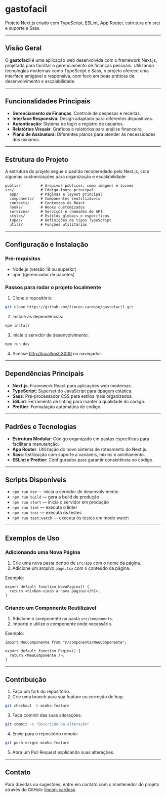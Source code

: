 # gastofacil

Projeto Next.js criado com TypeScript, ESLint, App Router, estrutura em src/ e suporte a Sass.

---

## Visão Geral

O **gastofacil** é uma aplicação web desenvolvida com o framework Next.js, projetada para facilitar o gerenciamento de finanças pessoais. Utilizando tecnologias modernas como TypeScript e Sass, o projeto oferece uma interface amigável e responsiva, com foco em boas práticas de desenvolvimento e escalabilidade.

---

## Funcionalidades Principais

- **Gerenciamento de Finanças**: Controle de despesas e receitas.
- **Interface Responsiva**: Design adaptado para diferentes dispositivos.
- **Autenticação**: Sistema de login e registro de usuários.
- **Relatórios Visuais**: Gráficos e relatórios para análise financeira.
- **Plano de Assinatura**: Diferentes planos para atender às necessidades dos usuários.

---

## Estrutura do Projeto

A estrutura do projeto segue o padrão recomendado pelo Next.js, com algumas customizações para organização e escalabilidade:

```
public/         # Arquivos públicos, como imagens e ícones
src/            # Código-fonte principal
  app/          # Páginas e layout principal
  components/   # Componentes reutilizáveis
  contexts/     # Contextos do React
  hooks/        # Hooks customizados
  services/     # Serviços e chamadas de API
  styles/       # Estilos globais e específicos
  types/        # Definições de tipos TypeScript
  utils/        # Funções utilitárias
```

---

## Configuração e Instalação

### Pré-requisitos

- Node.js (versão 18 ou superior)
- npm (gerenciador de pacotes)

### Passos para rodar o projeto localmente

1. Clone o repositório:

```bash
git clone https://github.com/lincon-cardoso/gastofacil.git
```

2. Instale as dependências:

```bash
npm install
```

3. Inicie o servidor de desenvolvimento:

```bash
npm run dev
```

4. Acesse [http://localhost:3000](http://localhost:3000) no navegador.

---

## Dependências Principais

- **Next.js**: Framework React para aplicações web modernas.
- **TypeScript**: Superset do JavaScript para tipagem estática.
- **Sass**: Pré-processador CSS para estilos mais organizados.
- **ESLint**: Ferramenta de linting para manter a qualidade do código.
- **Prettier**: Formatação automática de código.

---

## Padrões e Tecnologias

- **Estrutura Modular**: Código organizado em pastas específicas para facilitar a manutenção.
- **App Router**: Utilização do novo sistema de roteamento do Next.js.
- **Sass**: Estilização com suporte a variáveis, mixins e aninhamento.
- **ESLint e Prettier**: Configurados para garantir consistência no código.

---

## Scripts Disponíveis

- `npm run dev` — inicia o servidor de desenvolvimento
- `npm run build` — gera a build de produção
- `npm run start` — inicia o servidor em produção
- `npm run lint` — executa o linter
- `npm run test` — executa os testes
- `npm run test:watch` — executa os testes em modo watch

---

## Exemplos de Uso

### Adicionando uma Nova Página

1. Crie uma nova pasta dentro de `src/app` com o nome da página.
2. Adicione um arquivo `page.tsx` com o conteúdo da página.

Exemplo:

```tsx
export default function NovaPagina() {
  return <h1>Bem-vindo à nova página!</h1>;
}
```

### Criando um Componente Reutilizável

1. Adicione o componente na pasta `src/components`.
2. Importe e utilize o componente onde necessário.

Exemplo:

```tsx
import MeuComponente from "@/components/MeuComponente";

export default function Pagina() {
  return <MeuComponente />;
}
```

---

## Contribuição

1. Faça um fork do repositório.
2. Crie uma branch para sua feature ou correção de bug:

```bash
git checkout -b minha-feature
```

3. Faça commit das suas alterações:

```bash
git commit -m "Descrição da alteração"
```

4. Envie para o repositório remoto:

```bash
git push origin minha-feature
```

5. Abra um Pull Request explicando suas alterações.

---

## Contato

Para dúvidas ou sugestões, entre em contato com o mantenedor do projeto através do GitHub: [lincon-cardoso](https://github.com/lincon-cardoso).
